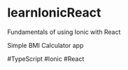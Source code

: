 # learnIonicReact
Fundamentals of using Ionic with React

Simple BMI Calculator app

#TypeScript #Ionic #React
